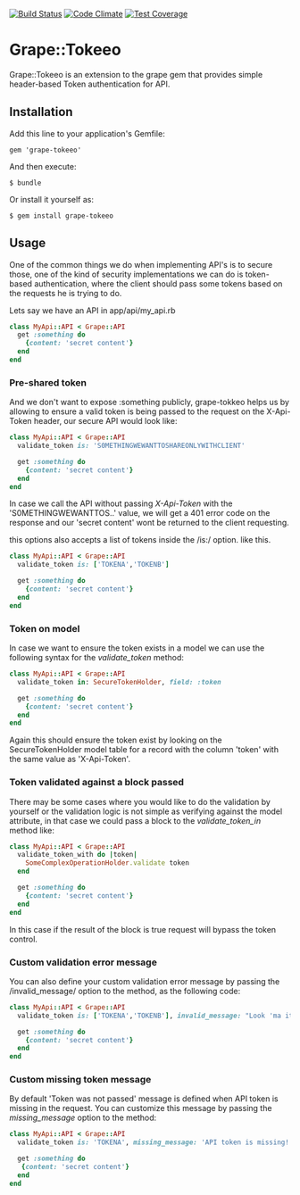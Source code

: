 [![Build Status](https://travis-ci.org/wawandco/grape-tokeeo.svg?branch=master)](https://travis-ci.org/wawandco/grape-tokeeo)
[![Code Climate](https://codeclimate.com/github/wawandco/grape-tokeeo/badges/gpa.svg)](https://codeclimate.com/github/wawandco/grape-tokeeo)
[![Test Coverage](https://codeclimate.com/github/wawandco/grape-tokeeo/badges/coverage.svg)](https://codeclimate.com/github/wawandco/grape-tokeeo)

# Grape::Tokeeo


Grape::Tokeeo is an extension to the grape gem that provides simple header-based Token authentication for API.

## Installation
Add this line to your application's Gemfile:
```
gem 'grape-tokeeo'
```
And then execute:
```
$ bundle
```
Or install it yourself as:
```
$ gem install grape-tokeeo
```

## Usage

One of the common things we do when implementing API's is to secure those, one of the kind of security implementations we can do is token-based authentication, where the client should pass some tokens based on the requests he is trying to do.

Lets say we have an API in app/api/my_api.rb

```ruby
class MyApi::API < Grape::API
  get :something do
    {content: 'secret content'}
  end
end
```
### Pre-shared token

And we don't want to expose :something publicly, grape-tokkeo helps us by allowing to ensure a valid token is being passed to the request on the X-Api-Token header, our secure API would look like:

```ruby
class MyApi::API < Grape::API
  validate_token is: 'S0METHINGWEWANTTOSHAREONLYWITHCLIENT'

  get :something do
    {content: 'secret content'}
  end
end
```

In case we call the API without passing *X-Api-Token* with the 'S0METHINGWEWANTTOS..' value, we will get a 401 error code on the response and our 'secret content' wont be returned to the client requesting.

this options also accepts a list of tokens inside the /is:/ option. like this.
```ruby
class MyApi::API < Grape::API
  validate_token is: ['TOKENA','TOKENB']

  get :something do
    {content: 'secret content'}
  end
end
```


### Token on model

In case we want to ensure the token exists in a model we can use the following syntax for the *validate_token* method:

```ruby
class MyApi::API < Grape::API
  validate_token in: SecureTokenHolder, field: :token

  get :something do
    {content: 'secret content'}
  end
end
```

Again this should ensure the token exist by looking on the SecureTokenHolder model table for a record with the column 'token' with the same value as 'X-Api-Token'.

### Token validated against a block passed

There may be some cases where you would like to do the validation by yourself or the validation logic is not simple as verifying against the model attribute, in that case we could pass a block to the *validate_token_in* method like:

```ruby
class MyApi::API < Grape::API
  validate_token_with do |token|
    SomeComplexOperationHolder.validate token
  end

  get :something do
    {content: 'secret content'}
  end
end
```

In this case if the result of the block is true request will bypass the token control.

### Custom validation error message

You can also define your custom validation error message by passing the /invalid_message/ option to the method, as the following code:

```ruby
class MyApi::API < Grape::API
  validate_token is: ['TOKENA','TOKENB'], invalid_message: "Look 'ma its working"

  get :something do
    {content: 'secret content'}
  end
end
```

### Custom missing token message

By default 'Token was not passed' message is defined when API token is missing in the request. You can customize this message by passing the *missing_message* option to the method:

```ruby
class MyApi::API < Grape::API
  validate_token is: 'TOKENA', missing_message: 'API token is missing!'

  get :something do
   {content: 'secret content'}
  end
end
```
